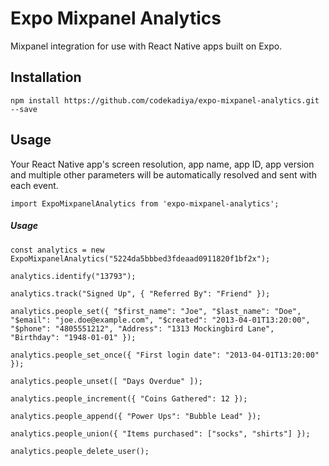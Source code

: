 Expo Mixpanel Analytics
=========

Mixpanel integration for use with React Native apps built on Expo.

## Installation

```
npm install https://github.com/codekadiya/expo-mixpanel-analytics.git --save
```

## Usage

Your React Native app's screen resolution, app name, app ID, app version and multiple other parameters will be automatically resolved and sent with each event.
```
import ExpoMixpanelAnalytics from 'expo-mixpanel-analytics';
```

##### Usage
```
const analytics = new ExpoMixpanelAnalytics("5224da5bbbed3fdeaad0911820f1bf2x");

analytics.identify("13793");

analytics.track("Signed Up", { "Referred By": "Friend" });

analytics.people_set({ "$first_name": "Joe", "$last_name": "Doe", "$email": "joe.doe@example.com", "$created": "2013-04-01T13:20:00", "$phone": "4805551212", "Address": "1313 Mockingbird Lane", "Birthday": "1948-01-01" });

analytics.people_set_once({ "First login date": "2013-04-01T13:20:00" });

analytics.people_unset([ "Days Overdue" ]);

analytics.people_increment({ "Coins Gathered": 12 });

analytics.people_append({ "Power Ups": "Bubble Lead" });

analytics.people_union({ "Items purchased": ["socks", "shirts"] });

analytics.people_delete_user();

```